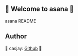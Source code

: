 ## 👋 Welcome to asana 🚀  

asana README  
  
  
## Author  

🤖 casjay: [Github](https://github.com/casjay) 🤖  
